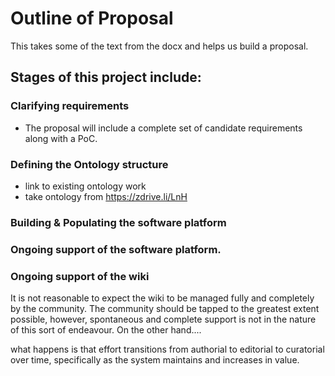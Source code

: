 

# Outline of Proposal

This takes some of the text from the docx and helps us build a proposal.

## Stages of this project include:

### Clarifying requirements
- The proposal will include a complete set of candidate
requirements along with a PoC.

### Defining the Ontology structure
  - link to existing ontology work
  - take ontology from https://zdrive.li/LnH

### Building & Populating the software platform

### Ongoing support of the software platform.

### Ongoing support of the wiki

It is not reasonable to expect the wiki to be managed fully and
completely by the community.  The community should be tapped to
the greatest extent possible, however, spontaneous and complete
support is not in the nature of this sort of endeavour.  On the
other hand....

what happens is that effort transitions from authorial to
editorial to curatorial over time, specifically as the system
maintains and increases in value.
